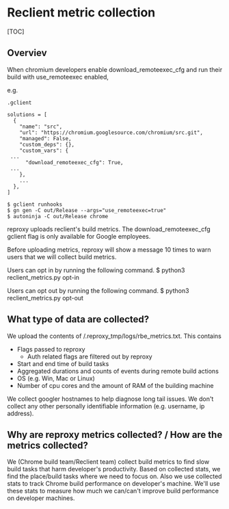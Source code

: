 # Reclient metric collection

[TOC]

## Overviev

When chromium developers enable download_remoteexec_cfg and run their build with use_remoteexec enabled,

e.g.

`.gclient`
```
solutions = [
  {
    "name": "src",
    "url": "https://chromium.googlesource.com/chromium/src.git",
    "managed": False,
    "custom_deps": {},
    "custom_vars": {
 ...
      "download_remoteexec_cfg": True,
 ...
    },
    ...
  },
]
```

```
$ gclient runhooks
$ gn gen -C out/Release --args="use_remoteexec=true"
$ autoninja -C out/Release chrome
```

reproxy uploads reclient's build metrics. The download_remoteexec_cfg gclient flag is only available for Google employees.

Before uploading metrics, reproxy will show a message 10 times to warn users that we will collect build metrics.

Users can opt in by running the following command.
$ python3 reclient_metrics.py opt-in

Users can opt out by running the following command.
$ python3 reclient_metrics.py opt-out

## What type of data are collected?

We upload the contents of <ninja-out>/.reproxy_tmp/logs/rbe_metrics.txt.
This contains
* Flags passed to reproxy
  * Auth related flags are filtered out by reproxy
* Start and end time of build tasks
* Aggregated durations and counts of events during remote build actions
* OS (e.g. Win, Mac or Linux)
* Number of cpu cores and the amount of RAM of the building machine


We collect googler hostnames to help diagnose long tail issues.
We don't collect any other personally identifiable information
(e.g. username, ip address).

## Why are reproxy metrics collected? / How are the metrics collected?

We (Chrome build team/Reclient team) collect build metrics to find slow build tasks that harm developer's productivity. Based on collected stats, we find the place/build tasks where we need to focus on. Also we use collected stats to track Chrome build performance on developer's machine. We'll use these stats to measure how much we can/can't improve build performance on developer machines.
